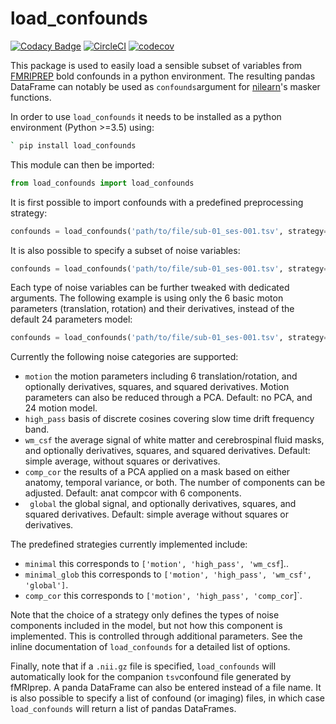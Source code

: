 # load_confounds

[![Codacy Badge](https://api.codacy.com/project/badge/Grade/1da186ba5c44489b8af6d96a9c50d3c7)](https://app.codacy.com/gh/SIMEXP/fmriprep_load_confounds?utm_source=github.com&utm_medium=referral&utm_content=SIMEXP/fmriprep_load_confounds&utm_campaign=Badge_Grade_Dashboard) [![CircleCI](https://circleci.com/gh/SIMEXP/load_confounds.svg?style=svg)](https://circleci.com/gh/SIMEXP/load_confounds) [![codecov](https://codecov.io/gh/SIMEXP/load_confounds/branch/master/graph/badge.svg)](https://codecov.io/gh/SIMEXP/load_confounds)

This package is used to easily load a sensible subset of variables from [FMRIPREP](https://fmriprep.readthedocs.io/en/stable/) bold confounds in a python environment. The resulting pandas DataFrame can notably be used as `confounds`argument for [nilearn](https://nilearn.github.io/)'s masker functions. 

In order to use `load_confounds` it needs to be installed as a python environment (Python >=3.5) using:
```bash 
` pip install load_confounds
```
This module can then be imported: 
```python
from load_confounds import load_confounds
```
It is first possible to import confounds with a predefined preprocessing strategy:
```python 
confounds = load_confounds('path/to/file/sub-01_ses-001.tsv', strategy='minimal')
``` 

It is also possible to specify a subset of noise variables:
```python 
confounds = load_confounds('path/to/file/sub-01_ses-001.tsv', strategy=['high_pass', 'motion', 'global'])
``` 

Each type of noise variables can be further tweaked with dedicated arguments. The following example is using only the 6 basic moton parameters (translation, rotation) and their derivatives, instead of the default 24 parameters model:
```python 
confounds = load_confounds('path/to/file/sub-01_ses-001.tsv', strategy='minimal', motion='derivatives')
``` 
Currently the following noise categories are supported:
 * `motion` the motion parameters including 6 translation/rotation, and optionally derivatives, squares, and squared derivatives. Motion parameters can also be reduced through a PCA. Default: no PCA, and 24 motion model.
 * `high_pass` basis of discrete cosines covering slow time drift frequency band. 
 * `wm_csf` the average signal of white matter and cerebrospinal fluid masks, and optionally derivatives, squares, and squared derivatives. Default: simple average, without squares or derivatives.
 * `comp_cor` the results of a PCA applied on a mask based on either anatomy, temporal variance, or both. The number of components can be adjusted. Default: anat compcor with 6 components.
 * ` global`  the global signal, and optionally derivatives, squares, and squared derivatives. Default: simple average without squares or derivatives.
 
 The predefined strategies currently implemented include: 
  * `minimal` this corresponds to `['motion', 'high_pass', 'wm_csf`]..
  * `minimal_glob` this corresponds to `['motion', 'high_pass', 'wm_csf', 'global']`.
  * `comp_cor` this corresponds to `['motion', 'high_pass', 'comp_cor`]`.

Note that the choice of a strategy only defines the types of noise components included in the model, but not how this component is implemented. This is controlled through additional parameters. See the inline documentation of `load_confounds` for a detailed list of options.  
 
Finally, note that if a `.nii.gz` file is specified, `load_confounds` will automatically look for the companion `tsv`confound file generated by fMRIprep. A panda DataFrame can also be entered instead of a file name. It is also possible to specify a list of confound (or imaging) files, in which case `load_confounds` will return a list of pandas DataFrames. 
